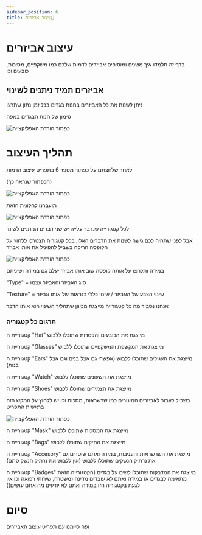 ```yaml
---
sidebar_position: 6
title: עיצוב אביזרים🧢
---
```


# עיצוב אביזרים
בדף זה תלמדו איך משנים ומוסיפים אביזרים לדמות שלכם כמו משקפיים, מסיכות, כובעים וכו

## אביזרים תמיד ניתנים לשינוי
ניתן לשנות את כל האביזרים בחנות בגדים בכל זמן נתון שתרצו

סימון של חנות הבגדים במפה

![כפתור הורדת האפליקצייה](../../img/charactercustomization/char54.png)


# תהליך העיצוב

לאחר שלחצתם על כפתור מספר 6 בתפריט עיצוב הדמות

(הכפתור שנראה כך)

![כפתור הורדת האפליקצייה](../../img/charactercustomization/char13.png)

תועברנו לחלונית הזאת

![כפתור הורדת האפליקצייה](../../img/charactercustomization/char47.png)

לכל קטגורייה שנדבר עלייה יש שני דברים הניתנים לשינוי

אבל לפני שתהיה לכם גישה לשנות את הדברים האלו, בכל קטגוריה תצטרכו ללחוץ על הקופסה הריקה בשביל להפעיל את אותו אביזר

![כפתור הורדת האפליקצייה](../../img/charactercustomization/char48.png)

במידה ותלחצו על אותה קופסה שוב אותו אביזר יעלם גם במידה ושיניתם

"Type" = סוג האביזר והאביזר עצמו

"Texture" = שינוי הצבע של האביזר / שינוי כללי בנראות של אותו אביזר

אנחנו נסביר מה כל קטגורייה מייצגת מכיוון שתהליך השינוי הוא אותו הדבר

### תרגום כל קטגוריה

קטגוריית ה "Hat" מייצגת את הכובעים והקסדות שתוכלו ללבוש

קטגוריית ה "Glasses" מייצגת את המקשפת והמשקפיים שתוכלו ללבוש

קטגוריית ה "Ears" מייצגת את העגילים שתוכלו ללבוש (אפשרי גם אצל בנים וגם אצל בנות)

קטגוריית ה "Watch" מייצגת את השעונים שתוכלו ללבוש

קטגוריית ה "Shoes" מייצגת את הצמידים שתוכלו ללבוש

בשביל לעבור לאביזרים המינורים כמו שרשראות, מסכות וכו יש ללחוץ על המקש הזה בראשית התפריט

![כפתור הורדת האפליקצייה](../../img/charactercustomization/char49.png)

קטגוריית ה "Mask" מייצגת את המסכות שתוכלו ללבוש

קטגוריית ה "Bags" מייצגת את התיקים שתוכלו ללבוש

קטגוריית ה "Accesory" מייצגת את השרשראות והעניבות, במידה ואתם שוטרים גם את נרתיק הנשקים שתוכלו ללבוש (אין ללבוש את נרתיק הנשק סתם)

קטגוריית ה "Badges" מייצגת את המדבקות שתוכלו לשים על בגדים (הקטגורייה הזאת מתאימה לבגדים אז במידה ואתם לא עובדים מדינה (משטרה, שירותי רפואה וכו אין לגעת בקטגוריה הזו במידה ואתם לא יודעים מה אתם עושים))

# סיום

ופה סיימנו עם תפריט עיצוב האביזרים


